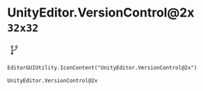 # UnityEditor.VersionControl@2x `32x32`
<img src="/img/UnityEditor.VersionControl@2x.png" width=32 height=32>

``` CSharp
EditorGUIUtility.IconContent("UnityEditor.VersionControl@2x")
```
```
UnityEditor.VersionControl@2x
```
